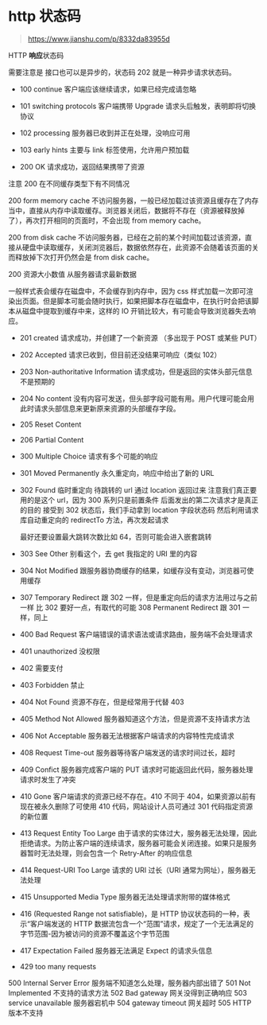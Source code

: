 # http 状态码

> https://www.jianshu.com/p/8332da83955d

HTTP **响应**状态码

需要注意是 接口也可以是异步的，状态码 202 就是一种异步请求状态码。

- 100 continue 客户端应该继续请求，如果已经完成请忽略
- 101 switching protocols 客户端携带 Upgrade 请求头后触发，表明即将切换协议
- 102 processing 服务器已收到并正在处理，没响应可用
- 103 early hints 主要与 link 标签使用，允许用户预加载

- 200 OK 请求成功，返回结果携带了资源

注意 200 在不同缓存类型下有不同情况

200 form memory cache
不访问服务器，一般已经加载过该资源且缓存在了内存当中，直接从内存中读取缓存。浏览器关闭后，数据将不存在（资源被释放掉了），再次打开相同的页面时，不会出现 from memory cache。

200 from disk cache
不访问服务器，已经在之前的某个时间加载过该资源，直接从硬盘中读取缓存，关闭浏览器后，数据依然存在，此资源不会随着该页面的关而释放掉下次打开仍然会是 from disk cache。

200 资源大小数值
从服务器请求最新数据

一般样式表会缓存在磁盘中，不会缓存到内存中，因为 css 样式加载一次即可渲染出页面。但是脚本可能会随时执行，如果把脚本存在磁盘中，在执行时会把该脚本从磁盘中提取到缓存中来，这样的 IO 开销比较大，有可能会导致浏览器失去响应。

- 201 created 请求成功，并创建了一个新资源 （多出现于 POST 或某些 PUT）

- 202 Accepted 请求已收到，但目前还没结果可响应（类似 102）
- 203 Non-authoritative Information 请求成功，但是返回的实体头部元信息不是预期的
- 204 No content 没有内容可发送，但头部字段可能有用。用户代理可能会用此时请求头部信息来更新原来资源的头部缓存字段。
- 205 Reset Content
- 206 Partial Content

- 300 Multiple Choice 请求有多个可能的响应
- 301 Moved Permanently 永久重定向，响应中给出了新的 URL
- 302 Found 临时重定向
  待跳转的 url 通过 location 返回过来
  注意我们真正要用的是这个 url，因为 300 系列只是前置条件
  后面发出的第二次请求才是真正的目的
  接受到 302 状态后，我们手动拿到 location 字段状态码
  然后利用请求库自动重定向的 redirectTo 方法，再次发起请求

  最好还要设置最大跳转次数比如 64，否则可能会进入嵌套跳转

- 303 See Other 别看这个，去 get 我指定的 URI 里的内容
- 304 Not Modified 跟服务器协商缓存的结果，如缓存没有变动，浏览器可使用缓存

- 307 Temporary Redirect 跟 302 一样，但是重定向后的请求方法用过与之前一样
  比 302 要好一点，有取代的可能
  308 Permanent Redirect 跟 301 一样，同上

- 400 Bad Request 客户端错误的请求语法或请求路由，服务端不会处理请求
- 401 unauthorized 没权限
- 402 需要支付
- 403 Forbidden 禁止
- 404 Not Found 资源不存在，但是经常用于代替 403
- 405 Method Not Allowed 服务器知道这个方法，但是资源不支持请求方法
- 406 Not Acceptable 服务器无法根据客户端请求的内容特性完成请求
- 408 Request Time-out 服务器等待客户端发送的请求时间过长，超时
- 409 Confict 服务器完成客户端的 PUT 请求时可能返回此代码，服务器处理请求时发生了冲突
- 410 Gone 客户端请求的资源已经不存在。410 不同于 404，如果资源以前有现在被永久删除了可使用 410 代码，网站设计人员可通过 301 代码指定资源的新位置
- 413 Request Entity Too Large 由于请求的实体过大，服务器无法处理，因此拒绝请求。为防止客户端的连续请求，服务器可能会关闭连接。如果只是服务器暂时无法处理，则会包含一个 Retry-After 的响应信息
- 414 Request-URI Too Large 请求的 URI 过长（URI 通常为网址），服务器无法处理
- 415 Unsupported Media Type 服务器无法处理请求附带的媒体格式
- 416 (Requested Range not satisfiable)，是 HTTP 协议状态码的一种，表示“客户端发送的 HTTP 数据流包含一个“范围”请求，规定了一个无法满足的字节范围-因为被访问的资源不覆盖这个字节范围
- 417 Expectation Failed 服务器无法满足 Expect 的请求头信息
- 429 too many requests

500 Internal Server Error 服务端不知道怎么处理，服务器内部出错了
501 Not Implemented 不支持的请求方法
502 Bad gateway 网关没得到正确响应
503 service unavailable 服务器宕机中
504 gateway timeout 网关超时
505 HTTP 版本不支持
